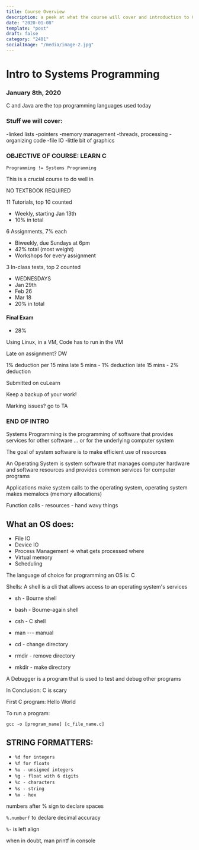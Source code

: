```yaml
---
title: Course Overview
description: a peek at what the course will cover and introduction to C
date: "2020-01-08"
template: "post"
draft: false 
category: "2401"
socialImage: "/media/image-2.jpg"
---
```


# Intro to Systems Programming 

### January 8th, 2020

C and Java are the top programming languages used today

### Stuff we will cover:
-linked lists
-pointers
-memory management
-threads, processing
-organizing code
-file IO
-little bit of graphics

### OBJECTIVE OF COURSE: LEARN C

`Programming != Systems Programming`

This is a crucial course to do well in

NO TEXTBOOK REQUIRED

11 Tutorials, top 10 counted
- Weekly, starting Jan 13th
- 10% in total

6 Assignments, 7% each
- Biweekly, due Sundays at 6pm
- 42% total (most weight)
- Workshops for every assignment

3 In-class tests, top 2 counted
- WEDNESDAYS
 - Jan 29th
 - Feb 26
 - Mar 18
- 20% in total

#### Final Exam
- 28%

Using Linux, in a VM, Code has to run in the VM

Late on assignment? DW

1% deduction per 15 mins
late 5 mins - 1% deduction
late 15 mins - 2% deduction


Submitted on cuLearn

Keep a backup of your work!

Marking issues? go to TA

### END OF INTRO

Systems Programming is the programming of software that provides services for other software ... or for the underlying computer system

The goal of system software is to make efficient use of resources

An Operating System is system software that manages computer hardware and software resources and provides common services for computer programs

Applications make system calls to the operating system, operating system makes memalocs (memory allocations) 

Function calls - resources - hand wavy things

## What an OS does:
- File IO
- Device IO
- Process Management => what gets processed where
- Virtual memory
- Scheduling

The language of choice for programming an OS is: C

Shells:
A shell is a cli that allows access to an operating system's services
- sh - Bourne shell
- bash - Bourne-again shell
- csh - C shell

- man --- manual
- cd - change directory
- rmdir - remove directory
- mkdir - make directory

A Debugger is a program that is used to test and debug other programs

In Conclusion: C is scary

First C program: Hello World

To run a program:

`gcc -o [program_name] [c_file_name.c]`

## STRING FORMATTERS:
- `%d for integers`
- `%f for floats`
- `%u - unsigned integers`
- `%g - float with 6 digits`
- `%c - characters`
- `%s - string`
- `%x - hex`

numbers after % sign to declare spaces

`%.numberf` to declare decimal accuracy

`%-` is left align

when in doubt, man printf in console






